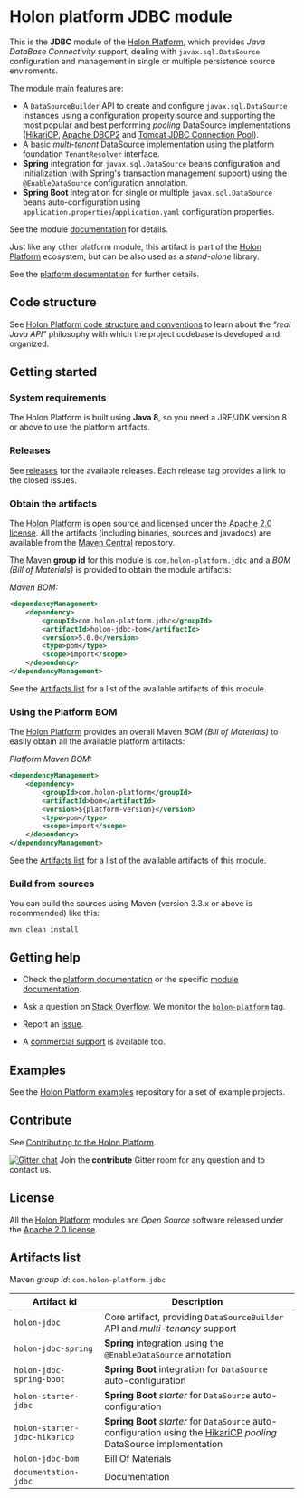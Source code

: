 # Holon platform JDBC module

This is the __JDBC__ module of the [Holon Platform](https://holon-platform.com), which provides _Java DataBase Connectivity_ support, dealing with `javax.sql.DataSource` configuration and management in single or multiple persistence source enviroments.

The module main features are:

* A `DataSourceBuilder` API to create and configure `javax.sql.DataSource` instances using a configuration property source and supporting the most popular and best performing _pooling_ DataSource implementations ([HikariCP](https://github.com/brettwooldridge/HikariCP), [Apache DBCP2](https://commons.apache.org/proper/commons-dbcp/) and  [Tomcat JDBC Connection Pool](https://tomcat.apache.org/tomcat-8.5-doc/jdbc-pool.html)).
* A basic _multi-tenant_ DataSource implementation using the platform foundation `TenantResolver` interface.
* __Spring__ integration for `javax.sql.DataSource` beans configuration and initialization (with Spring's transaction management support) using the `@EnableDataSource` configuration annotation.
* __Spring Boot__ integration for single or multiple `javax.sql.DataSource` beans auto-configuration using `application.properties`/`application.yaml` configuration properties.

See the module [documentation](https://docs.holon-platform.com/current/reference/holon-jdbc.html) for details.

Just like any other platform module, this artifact is part of the [Holon Platform](https://holon-platform.com) ecosystem, but can be also used as a _stand-alone_ library.

See the [platform documentation](https://docs.holon-platform.com/current/reference) for further details.

## Code structure

See [Holon Platform code structure and conventions](https://github.com/holon-platform/platform/blob/master/CODING.md) to learn about the _"real Java API"_ philosophy with which the project codebase is developed and organized.

## Getting started

### System requirements

The Holon Platform is built using __Java 8__, so you need a JRE/JDK version 8 or above to use the platform artifacts.

### Releases

See [releases](https://github.com/holon-platform/holon-jdbc/releases) for the available releases. Each release tag provides a link to the closed issues.

### Obtain the artifacts

The [Holon Platform](https://holon-platform.com) is open source and licensed under the [Apache 2.0 license](LICENSE.md). All the artifacts (including binaries, sources and javadocs) are available from the [Maven Central](https://mvnrepository.com/repos/central) repository.

The Maven __group id__ for this module is `com.holon-platform.jdbc` and a _BOM (Bill of Materials)_ is provided to obtain the module artifacts:

_Maven BOM:_
```xml
<dependencyManagement>
    <dependency>
        <groupId>com.holon-platform.jdbc</groupId>
        <artifactId>holon-jdbc-bom</artifactId>
        <version>5.0.0</version>
        <type>pom</type>
        <scope>import</scope>
    </dependency>
</dependencyManagement>
```

See the [Artifacts list](#artifacts-list) for a list of the available artifacts of this module.

### Using the Platform BOM

The [Holon Platform](https://holon-platform.com) provides an overall Maven _BOM (Bill of Materials)_ to easily obtain all the available platform artifacts:

_Platform Maven BOM:_
```xml
<dependencyManagement>
    <dependency>
        <groupId>com.holon-platform</groupId>
        <artifactId>bom</artifactId>
        <version>${platform-version}</version>
        <type>pom</type>
        <scope>import</scope>
    </dependency>
</dependencyManagement>
```

See the [Artifacts list](#artifacts-list) for a list of the available artifacts of this module.

### Build from sources

You can build the sources using Maven (version 3.3.x or above is recommended) like this: 

`mvn clean install`

## Getting help

* Check the [platform documentation](https://docs.holon-platform.com/current/reference) or the specific [module documentation](https://docs.holon-platform.com/current/reference/holon-jdbc.html).

* Ask a question on [Stack Overflow](http://stackoverflow.com). We monitor the [`holon-platform`](http://stackoverflow.com/tags/holon-platform) tag.

* Report an [issue](https://github.com/holon-platform/holon-jdbc/issues).

* A [commercial support](https://holon-platform.com/services) is available too.

## Examples

See the [Holon Platform examples](https://github.com/holon-platform/holon-examples) repository for a set of example projects.

## Contribute

See [Contributing to the Holon Platform](https://github.com/holon-platform/platform/blob/master/CONTRIBUTING.md).

[![Gitter chat](https://badges.gitter.im/Join%20Chat.svg)](https://gitter.im/holon-platform/contribute?utm_source=share-link&utm_medium=link&utm_campaign=share-link) 
Join the __contribute__ Gitter room for any question and to contact us.

## License

All the [Holon Platform](https://holon-platform.com) modules are _Open Source_ software released under the [Apache 2.0 license](LICENSE.md).

## Artifacts list

Maven _group id_: `com.holon-platform.jdbc`

Artifact id | Description
----------- | -----------
`holon-jdbc` | Core artifact, providing `DataSourceBuilder` API and _multi-tenancy_ support
`holon-jdbc-spring` | __Spring__ integration using the `@EnableDataSource` annotation
`holon-jdbc-spring-boot` | __Spring Boot__ integration for `DataSource` auto-configuration
`holon-starter-jdbc` | __Spring Boot__ _starter_ for `DataSource` auto-configuration
`holon-starter-jdbc-hikaricp` | __Spring Boot__ _starter_ for `DataSource` auto-configuration using the [HikariCP](https://github.com/brettwooldridge/HikariCP) _pooling_ DataSource implementation
`holon-jdbc-bom` | Bill Of Materials
`documentation-jdbc` | Documentation
